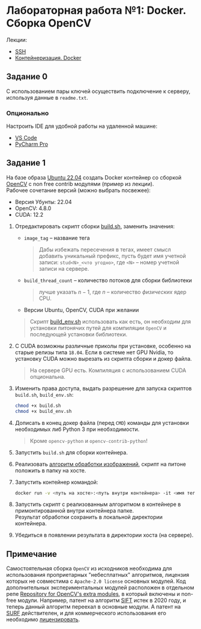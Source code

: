 # Лабораторная работа №1: Docker. Сборка OpenCV

Лекции:
- [SSH](../../lectures/lecture_0/lecture_0.md)
- [Контейнеризация. Docker](../../lectures/lecture_1/lecture_1.md)

## Задание 0

С использованием пары ключей осуществить подключение к серверу, используя данные в `readme.txt`.

### Опционально

Настроить IDE для удобной работы на удаленной машине:
- [VS Code](vscode_remote.md)
- [PyCharm Pro](pycharm_remote.md)

## Задание 1

На базе образа [Ubuntu 22.04](https://hub.docker.com/_/ubuntu) создать Docker контейнер со сборкой [OpenCV](https://opencv.org/) с non free contrib модулями (пример из лекции).  
Рабочее сочетание версий (можно выбрать посвежее):
- Версия Убунты: 22.04
- OpenCV: 4.8.0
- CUDA: 12.2

1. Отредактировать скрипт сборки [build.sh](data/build.sh), заменить значения:
   - `image_tag` &ndash; название тега  
     > Дабы избежать пересечения в тегах, имеет смысл добавить уникальный префикс, пусть будет имя учетной записи: `stud<N>_<что угодно>`, где `<N>` &ndash; номер учетной записи на сервере.
   - `build_thread_count` &ndash; количество потоков для сборки библиотеки  
     > лучше указать $n - 1$, где $n$ &ndash; количество *физических* ядер CPU.
   - Версии Ubuntu, OpenCV, CUDA при желании  
   
   > Скрипт [build_env.sh](data/build_env.sh) использовать как есть, он необходим для установки питонячих путей для компиляции `OpenCV` и последующей установки библиотеки.  

2. C CUDA возможны различные приколы при установке, особенно на старые релизы типа `18.04`. Если в системе нет GPU Nvidia, то установку CUDA можно вырезать из скрипта сборки и докер файла.
   > На сервере GPU есть. Компиляция с использованием CUDA опциональна.  

3. Изменить права доступа, выдать разрешение для запуска скриптов `build.sh`, `build_env.sh`:  
   ```bash
   chmod +x build.sh
   chmod +x build_env.sh
   ```  

4. Дописать в конец докер файла (перед `CMD`) команды для установки необходимых либ Python 3 при необходимости.  
   > Кроме `opencv-python` и `opencv-contrib-python`!  

5. Запустить `build.sh` для сборки контейнера.  

6. Реализовать [алгоритм обработки изображений](sub_task_opencv.md), скрипт на питоне положить в папку на хосте.  

7. Запустить контейнер командой:
   ```bash
   docker run -v <путь на хосте>:<путь внутри контейнера> -it <имя тега>
   ```

8. Запустить скрипт с реализованным алгоритмом в контейнере в примонтированной внутри контейнера папке.  
   Результат обработки сохранить в локальной директории контейнера.  

9. Убедиться в появлении результата в директории хоста (на сервере).

## Примечание

Самостоятельная сборка `OpenCV` из исходников необходима для использования проприетарных "небесплатных" алгоритмов, лицензия которых не совместима с `Apache-2.0 license` основных модулей. Код дополнительных экспериментальных модулей расположен в отдельном репе [Repository for OpenCV's extra modules](https://github.com/opencv/opencv_contrib), в который включены и non-free модули. Например, патент на алгоритм [SIFT](https://docs.opencv.org/4.x/da/df5/tutorial_py_sift_intro.html) истек в 2020 году, и теперь данный алгоритм переехал в основные модули. А патент на [SURF](https://en.wikipedia.org/wiki/Speeded_up_robust_features) действителен, и для коммерческого использования его необходимо [лицензировать](https://github.com/herbertbay/SURF#License-1-ov-file).